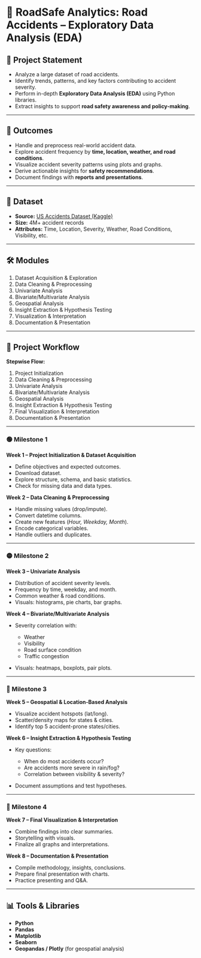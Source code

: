 # 🚦 RoadSafe Analytics: Road Accidents – Exploratory Data Analysis (EDA)

## 📌 Project Statement

* Analyze a large dataset of road accidents.
* Identify trends, patterns, and key factors contributing to accident severity.
* Perform in-depth **Exploratory Data Analysis (EDA)** using Python libraries.
* Extract insights to support **road safety awareness and policy-making**.

---

## 🎯 Outcomes

* Handle and preprocess real-world accident data.
* Explore accident frequency by **time, location, weather, and road conditions**.
* Visualize accident severity patterns using plots and graphs.
* Derive actionable insights for **safety recommendations**.
* Document findings with **reports and presentations**.

---

## 📂 Dataset

* **Source:** [US Accidents Dataset (Kaggle)](https://www.kaggle.com/datasets/sobhanmoosavi/us-accidents)
* **Size:** 4M+ accident records
* **Attributes:** Time, Location, Severity, Weather, Road Conditions, Visibility, etc.

---

## 🛠️ Modules

1. Dataset Acquisition & Exploration
2. Data Cleaning & Preprocessing
3. Univariate Analysis
4. Bivariate/Multivariate Analysis
5. Geospatial Analysis
6. Insight Extraction & Hypothesis Testing
7. Visualization & Interpretation
8. Documentation & Presentation

---

## 📅 Project Workflow

**Stepwise Flow:**

1. Project Initialization
2. Data Cleaning & Preprocessing
3. Univariate Analysis
4. Bivariate/Multivariate Analysis
5. Geospatial Analysis
6. Insight Extraction & Hypothesis Testing
7. Final Visualization & Interpretation
8. Documentation & Presentation

---

### 🟢 Milestone 1

**Week 1 – Project Initialization & Dataset Acquisition**

* Define objectives and expected outcomes.
* Download dataset.
* Explore structure, schema, and basic statistics.
* Check for missing data and data types.

**Week 2 – Data Cleaning & Preprocessing**

* Handle missing values (drop/impute).
* Convert datetime columns.
* Create new features (*Hour, Weekday, Month*).
* Encode categorical variables.
* Handle outliers and duplicates.

---

### 🟡 Milestone 2

**Week 3 – Univariate Analysis**

* Distribution of accident severity levels.
* Frequency by time, weekday, and month.
* Common weather & road conditions.
* Visuals: histograms, pie charts, bar graphs.

**Week 4 – Bivariate/Multivariate Analysis**

* Severity correlation with:

  * Weather
  * Visibility
  * Road surface condition
  * Traffic congestion
* Visuals: heatmaps, boxplots, pair plots.

---

### 🔵 Milestone 3

**Week 5 – Geospatial & Location-Based Analysis**

* Visualize accident hotspots (lat/long).
* Scatter/density maps for states & cities.
* Identify top 5 accident-prone states/cities.

**Week 6 – Insight Extraction & Hypothesis Testing**

* Key questions:

  * When do most accidents occur?
  * Are accidents more severe in rain/fog?
  * Correlation between visibility & severity?
* Document assumptions and test hypotheses.

---

### 🔴 Milestone 4

**Week 7 – Final Visualization & Interpretation**

* Combine findings into clear summaries.
* Storytelling with visuals.
* Finalize all graphs and interpretations.

**Week 8 – Documentation & Presentation**

* Compile methodology, insights, conclusions.
* Prepare final presentation with charts.
* Practice presenting and Q\&A.

---

## 📊 Tools & Libraries

* **Python**
* **Pandas**
* **Matplotlib**
* **Seaborn**
* **Geopandas / Plotly** (for geospatial analysis)
